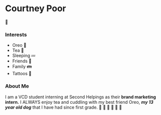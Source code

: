 # Courtney Poor
:woman:


### Interests

* Oreo :dog:
* Tea :tea:
* Sleeping :zzz:
* Friends :dancers:
* Family :family:
* Tattoos :syringe:


### About Me
I am a VCD student interning at Second Helpings as their **brand marketing intern.** I ALWAYS enjoy tea and cuddling with my best friend Oreo, **_my 13 year old dog_** that I have had since first grade.
:dragon: :rose: :herb: :crescent_moon: :dolls: :crystal_ball:

